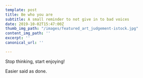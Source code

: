 ```yaml
---
template: post
title: Be who you are
subtitle: A small reminder to not give in to bad voices
date: 2019-10-02T15:47:00Z
thumb_img_path: "/images/featured_art_judgement-istock.jpg"
content_img_path: ''
excerpt: ''
canonical_url: ''

---
```

Stop thinking, start enjoying!

Easier said as done.
